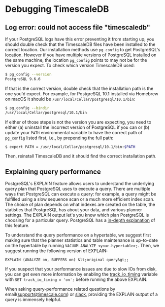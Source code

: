# Debugging TimescaleDB

##  Log error: could not access file "timescaledb"

If your PostgreSQL logs have this error preventing it from starting up,
you should double check that the TimescaleDB files have been installed
to the correct location. Our installation methods use `pg_config` to
get PostgreSQL's location. However if you have multiple versions of
PostgreSQL installed on the same machine, the location `pg_config`
points to may not be for the version you expect. To check which
version TimescaleDB used:
```bash
$ pg_config --version
PostgreSQL 9.6.6
```

If that is the correct version, double check that the installation path is
the one you'd expect. For example, for PostgreSQL 10.1 installed via
Homebrew on macOS it should be `/usr/local/Cellar/postgresql/10.1/bin`:
```bash
$ pg_config --bindir
/usr/local/Cellar/postgresql/10.1/bin
```

If either of those steps is not the version you are expecting, you need
to either (a) uninstall the incorrect version of PostgreSQL if you can or
(b) update your `PATH` environmental variable to have the correct
path of `pg_config` listed first, i.e., by prepending the full path:
```bash
$ export PATH = /usr/local/Cellar/postgresql/10.1/bin:$PATH
```
Then, reinstall TimescaleDB and it should find the correct installation
path.

##  Explaining query performance

PostgreSQL's EXPLAIN feature allows users to understand the underlying query
plan that PostgreSQL uses to execute a query. There are multiple ways that
PostgreSQL can execute a query: for example, a query might be fulfilled using a
slow sequence scan or a much more efficient index scan. The choice of plan
depends on what indexes are created on the table, the statistics that PostgreSQL
has about your data, and various planner settings. The EXPLAIN output let's you
know which plan PostgreSQL is choosing for a particular query. PostgreSQL has a
[in-depth explanation][using explain] of this feature.  

To understand the query performance on a hypertable, we suggest first
making sure that the planner statistics and table maintenance is up-to-date on the hypertable
by running `VACUUM ANALYZE <your-hypertable>;`. Then, we suggest running the
following version of EXPLAIN:

```
EXPLAIN (ANALYZE on, BUFFERS on) &lt;original query&gt;;
```

If you suspect that your performance issues are due to slow IOs from disk, you
can get even more information by enabling the
[track\_io\_timing][track_io_timing] variable with `SET track_io_timing = 'on';`
before running the above EXPLAIN.

When asking query-performance related questions by
email(<support@timescale.com>) or [slack][], providing the EXPLAIN output of a
query is immensely helpful.

[using explain]: https://www.postgresql.org/docs/current/static/using-explain.html
[track_io_timing]: https://www.postgresql.org/docs/current/static/runtime-config-statistics.html#GUC-TRACK-IO-TIMING
[slack]: https://slack-login.timescale.com/
